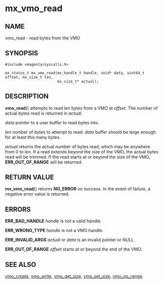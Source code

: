 # mx_vmo_read

## NAME

vmo_read - read bytes from the VMO

## SYNOPSIS

```
#include <magenta/syscalls.h>

mx_status_t mx_vmo_read(mx_handle_t handle, void* data, uint64_t offset, mx_size_t len,
                        mx_size_t* actual);

```

## DESCRIPTION

**vmo_read**() attempts to read *len* bytes from a VMO at *offset*. The number of actual
bytes read is returned in *actual*.

*data* pointer to a user buffer to read bytes into.

*len* number of bytes to attempt to read. *data* buffer should be large enough for at least this
many bytes.

*actual* returns the actual number of bytes read, which may be anywhere from 0 to *len*. If
a read extends beyond the size of the VMO, the actual bytes read will be trimmed. If the
read starts at or beyond the size of the VMO, **ERR_OUT_OF_RANGE** will be returned.

## RETURN VALUE

**mx_vmo_read**() returns **NO_ERROR** on success. In the event of failure, a negative error
value is returned.

## ERRORS

**ERR_BAD_HANDLE**  *handle* is not a valid handle.

**ERR_WRONG_TYPE**  *handle* is not a VMO handle.

**ERR_INVALID_ARGS**  *actual* or *data* is an invalid pointer or NULL.

**ERR_OUT_OF_RANGE**  *offset* starts at or beyond the end of the VMO.

## SEE ALSO

[vmo_create](vmo_create.md),
[vmo_write](vmo_write.md),
[vmo_get_size](vmo_get_size.md),
[vmo_set_size](vmo_set_size.md),
[vmo_op_range](vmo_op_range.md).
